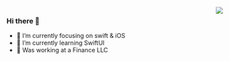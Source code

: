 <img align="right" src="https://github-readme-stats.vercel.app/api?username=foxsin10&show_icons=true&icon_color=CE1D2D&text_color=718096&bg_color=00000000&hide_title=true&hide_border=true" />

### Hi there 👋

- 🔭 I’m currently focusing on swift & iOS
- 🌱 I’m currently learning SwiftUI
- 👯 Was working at a Finance LLC